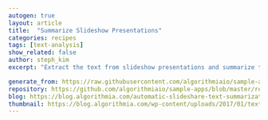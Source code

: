 ```yaml
---
autogen: true
layout: article
title:  "Summarize Slideshow Presentations"
categories: recipes
tags: [text-analysis]
show_related: false
author: steph_kim
excerpt: "Extract the text from slideshow presentations and summarize the content."

generate_from: https://raw.githubusercontent.com/algorithmiaio/sample-apps/master/recipes/Summarize-SlideShare-Presentations/README.md
repository: https://github.com/algorithmiaio/sample-apps/blob/master/recipes/Summarize-SlideShare-Presentations/
blog: https://blog.algorithmia.com/automatic-slideshare-text-summarization/
thumbnail: https://blog.algorithmia.com/wp-content/uploads/2017/01/text-summarizer-algorithm.jpg
---
```

